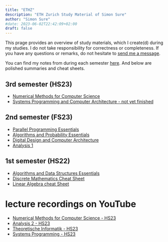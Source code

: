 ```yaml
---
title: "ETHZ"
description: "ETH Zurich Study Material of Simon Sure"
author: "Simon Sure"
#date: 2023-06-02T22:42:09+02:00
draft: false
---
```


This prage provides an overview of study materials, which I create(d) during my studies. I do not take responsibility for correctness or completeness. If you have any questions or remarks, do not hesitate to [send me a message](/contact).

You can find my notes from during each semester [here](https://ethz.simonsure.com). And below are polished summaries and cheat sheets.

## 3rd semester (HS23)
- [Numerical Methods for Computer Science](/ethz/semester3/numcs.pdf)
- [Systems Programming and Computer Architecture - not yet finished](/ethz/semester3/spca.pdf)

## 2nd semester (FS23)
- [Parallel Programming Essentials](/ethz/semester2/parallele-programmierung.pdf)
- [Algorithms and Probability Essentials](/ethz/semester2/algorithms-and-probability.pdf)
- [Digital Design and Computer Architecture](/ethz/semester2/ddca.pdf)
- [Analysis 1](/ethz/semester2/analysis-1.pdf)

## 1st semester (HS22)
- [Algorithms and Data Structures Essentials](/ethz/semester1/Algorithms-and-data-structures.pdf)
- [Discrete Mathematics Cheat Sheet](/ethz/semester1/discrete-mathematics-cheat-sheet.pdf)
- [Linear Algebra cheat Sheet](/ethz/semester1/linear-algebra-cheat-sheet.pdf)

# lecture recordings on YouTube
- [Numerical Methods for Computer Science - HS23](https://youtube.com/playlist?list=PL9HtDxVHgOKkcYv_bkw5fuEp6d6lLas_2&feature=shared)
- [Analysis 2 - HS23](https://youtube.com/playlist?list=PL9HtDxVHgOKkDVyiFFvFpPHT-joDAQ0L9&feature=shared)
- [Theoretische Informatik - HS23](https://youtube.com/playlist?list=PL9HtDxVHgOKkNTXt9ylv97vB0jOfg1jjS&feature=shared)
- [Systems Programming - HS23](https://youtube.com/playlist?list=PL9HtDxVHgOKlE9N_7buljNQ_T3cqLEZCz&feature=shared)
